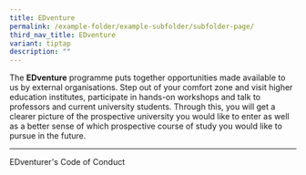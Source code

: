 ```yaml
---
title: EDventure
permalink: /example-folder/example-subfolder/subfolder-page/
third_nav_title: EDventure
variant: tiptap
description: ""
---
```

<p>The <strong>EDventure</strong> programme puts together opportunities made
available to us by external organisations. Step out of your comfort zone
and visit&nbsp;higher education institutes, participate&nbsp;in hands-on
workshops and talk&nbsp;to professors and current university students.
Through this,&nbsp;you will get a clearer picture of the prospective university
you would like to enter as well as a better sense of which prospective
course of study you would like to pursue&nbsp;in the future.</p>
<hr>
<p>EDventurer's Code of Conduct</p>